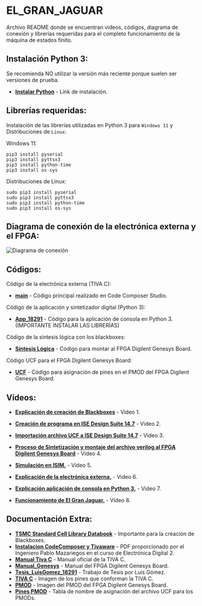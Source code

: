 # EL_GRAN_JAGUAR
Archivo README donde se encuentran videos, códigos, diagrama de conexión y librerías requeridas para el completo funcionamiento de la máquina de estados finito.

## Instalación Python 3:

Se recomienda NO utilizar la versión más reciente porque suelen ser versiones de prueba.

- __[Instalar Python](https://www.python.org/downloads/)__ - Link de instalación. 

## Librerías requeridas:

Instalación de las librerías utilizadas en Python 3 para `Windows 11` y Distribuciones de `Linux`:

Windows 11:

    pip3 install pyserial
    pip3 install pyttsx3
    pip3 install python-time
    pip3 install os-sys

Distribuciones de Linux:

    sudo pip3 install pyserial
    sudo pip3 install pyttsx3
    sudo pip3 install python-time
    sudo pip3 install os-sys
    
## Diagrama de conexión de la electrónica externa y el FPGA:

![Diagrama de conexión](https://github.com/Luis-Gomez98/EL_GRAN_JAGUAR/blob/main/Diagramas%20de%20Conexi%C3%B3n/CONEXION%20FPGA%20TIVA%20C.png)

## Códigos:

Código de la electrónica externa (TIVA C):

- __[main](https://github.com/Luis-Gomez98/EL_GRAN_JAGUAR/blob/main/main.c)__ - Código principal realizado en Code Composer Studio.

Código de la aplicación y sintetizador digital (Python 3): 

- __[App_18291](https://github.com/Luis-Gomez98/EL_GRAN_JAGUAR/blob/main/App_18291.py)__ - Código para la aplicación de consola en Python 3. (IMPORTANTE INSTALAR LAS LIBRERÍAS)

Código de la síntesis lógica con los blackboxes: 

- __[Síntesis Lógica](https://github.com/Luis-Gomez98/EL_GRAN_JAGUAR/blob/main/Montaje%20FPGA%20Digilent%20Genesys%20Board/SL1.v)__ - Código para montar al FPGA Digilent Genesys Board.

Código UCF para el FPGA Digilent Genesys Board: 

- __[UCF](https://github.com/Luis-Gomez98/EL_GRAN_JAGUAR/blob/main/Montaje%20FPGA%20Digilent%20Genesys%20Board/IO_PIN.ucf)__ - Código para asignación de pines en el PMOD del FPGA Digilent Genesys Board.

## Videos:

- __[Explicación de creación de Blackboxes](https://youtu.be/-3zbbkzytVc)__ - Video 1.

- __[Creación de programa en ISE Design Suite 14.7](https://youtu.be/HMclKwUTCZg)__ - Video 2.

- __[Importación archivo UCF a ISE Design Suite 14.7](https://youtu.be/LNEaPkqEDcc)__ - Video 3.

- __[Proceso de Sintetización y montaje del archivo verilog al FPGA Digilent Genesys Board](https://youtu.be/ttubQtCyglY)__ - Video 4.

- __[Simulación en ISIM.](https://youtu.be/42cC32TNNTo)__ - Video 5.

- __[Explicación de la electrónica externa.](https://youtu.be/I-KUMfvtae4)__ - Video 6.

- __[Explicación aplicación de consola en Python 3.](https://youtu.be/klTiH55PLWs)__ - Video 7.

- __[Funcionamiento de El Gran Jaguar.](https://youtu.be/QU9_QRYPk8c)__ - Video 8.

## Documentación Extra:

- __[TSMC Standard Cell Library Databook](https://github.com/Luis-Gomez98/EL_GRAN_JAGUAR/blob/main/Documentaci%C3%B3n%20extra/DB_TCB018GBWP7TLT_270A.pdf)__ - Importante para la creación de Blackboxes.
- __[Instalacion CodeComposer y Tivaware](https://github.com/Luis-Gomez98/EL_GRAN_JAGUAR/blob/main/Documentaci%C3%B3n%20extra/Instalacion%20CodeComposer%20y%20Tivaware.pdf)__ - PDF proporcionado por el Ingeniero Pablo Mazariegos en el curso de Electrónica Digital 2.
- __[Manual Tiva C](https://github.com/Luis-Gomez98/EL_GRAN_JAGUAR/blob/main/Documentaci%C3%B3n%20extra/MANUAL%20TIVA%20C.pdf)__ - Manual oficial de la TIVA C.
- __[Manual_Genesys](https://github.com/Luis-Gomez98/EL_GRAN_JAGUAR/blob/main/Documentaci%C3%B3n%20extra/Manual_Genesys.pdf)__ - Manual del FPGA Digilent Genesys Board.
- __[Tesis_LuisGomez_18291](https://github.com/Luis-Gomez98/EL_GRAN_JAGUAR/blob/main/Documentaci%C3%B3n%20extra/Tesis_LuisGomez_18291.pdf)__ - Trabajo de Tesis por Luis Gómez.
- __[TIVA C](https://github.com/Luis-Gomez98/EL_GRAN_JAGUAR/blob/main/Documentaci%C3%B3n%20extra/pinoutC.jpg)__ - Imagen de los pines que conforman la TIVA C.
- __[PMOD](https://github.com/Luis-Gomez98/EL_GRAN_JAGUAR/blob/main/Documentaci%C3%B3n%20extra/pmod1.JPG)__ - Imagen del PMOD del FPGA Digilent Genesys Board.
- __[Pines PMOD](https://github.com/Luis-Gomez98/EL_GRAN_JAGUAR/blob/main/Documentaci%C3%B3n%20extra/pmod_pinouot.JPG)__ - Tabla de nombre de asignación del archivo UCF para los PMODs.
